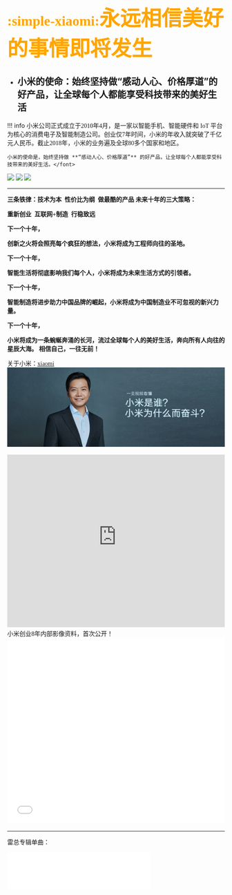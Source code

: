 
<font face="宋体" color=orange size=6><b>:simple-xiaomi:</font><font face="宋体" color=orange size=7>永远相信美好的事情即将发生</b> </font>

- <h2>小米的使命：始终坚持做“感动人心、价格厚道”的好产品，让全球每个人都能享受科技带来的美好生活</h2>

!!! info
    <font face="宋体" >小米公司正式成立于2010年4月，是一家以智能手机、智能硬件和 IoT 平台为核心的消费电子及智能制造公司。创业仅7年时间，小米的年收入就突破了千亿元人民币。截止2018年，小米的业务遍及全球80多个国家和地区。  

    小米的使命是，始终坚持做 **“感动人心、价格厚道”** 的好产品，让全球每个人都能享受科技带来的美好生活。</font>
![](https://cdn.cnbj1.fds.api.mi-img.com/mi-mall/c6f46fb63c119d83d2b4b38505fffbcd.jpg?w=1226&h=450)
![](https://cdn.cnbj1.fds.api.mi-img.com/mi-mall/2c4ec0786726524f2d4d436c811d799e.jpg?w=1226&h=672)
![](https://cdn.cnbj1.fds.api.mi-img.com/mi-mall/8dda571ff4ae30170d4300e177f62af7.jpg?w=1226&h=768)
***
**三条铁律：技术为本  性价比为纲  做最酷的产品**
<b>
未来十年的三大策略：

重新创业  互联网+制造  行稳致远

下一个十年，

创新之火将会照亮每个疯狂的想法，小米将成为工程师向往的圣地。

下一个十年，

智能生活将彻底影响我们每个人，小米将成为未来生活方式的引领者。

下一个十年，

智能制造将进步助力中国品牌的崛起，小米将成为中国制造业不可忽视的新兴力量。

下一个十年，

小米将成为一条蜿蜒奔涌的长河，流过全球每个人的美好生活，奔向所有人向往的星辰大海。
</b>
**相信自己，一往无前！**

关于小米：[xiaomi](https://cdn.cnbj1.fds.api.mi-img.com/staticsfile/pc/about/struggle.mp4)
![xiaomi](relaximgs/小米.jpg)
<iframe  src="https://cdn.cnbj1.fds.api.mi-img.com/staticsfile/pc/about/struggle.mp4" scrolling="no" border="0" frameborder="no" framespacing="0" allowfullscreen="true" style="width: 720px; height: 400px; max-width: 100%"></iframe>  
小米创业8年内部影像资料，首次公开！
<iframe src="//player.bilibili.com/player.html?aid=27087520&bvid=BV1Ps411E7w6&cid=46647207&page=1" scrolling="no" border="0" frameborder="no" framespacing="0" allowfullscreen="true" style="width: 640px; height: 430px; max-width: 100%"> </iframe>
<!-- <iframe frameborder=0 border="0" marginwidth="0" marginheight="0" scrolling="no" height=720 width=1280 src="https://cdn.cnbj1.fds.api.mi-img.com/staticsfile/pc/about/struggle.mp4"></iframe> -->

***
雷总专辑单曲：
<iframe frameborder="no" border="0" marginwidth="0" marginheight="0" width=330 height=86 src="//music.163.com/outchain/player?type=2&id=31814005&auto=0&height=66"></iframe>
<!-- height=720 width=1280 -->
